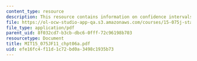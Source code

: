 ```yaml
---
content_type: resource
description: This resource contains information on confidence intervals.
file: https://ol-ocw-studio-app-qa.s3.amazonaws.com/courses/15-075j-statistical-thinking-and-data-analysis-fall-2011/efe16fc4f11d1c72bd0a3498c1935b73_MIT15_075JF11_chpt06a.pdf
file_type: application/pdf
parent_uid: 8f032cd7-b3cb-dbc6-0fff-72c96198b703
resourcetype: Document
title: MIT15_075JF11_chpt06a.pdf
uid: efe16fc4-f11d-1c72-bd0a-3498c1935b73
---
```

